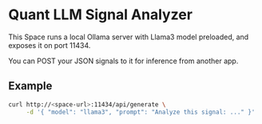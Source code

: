 # Quant LLM Signal Analyzer

This Space runs a local Ollama server with Llama3 model preloaded, and exposes it on port 11434.

You can POST your JSON signals to it for inference from another app.

## Example
```bash
curl http://<space-url>:11434/api/generate \
     -d '{ "model": "llama3", "prompt": "Analyze this signal: ..." }'